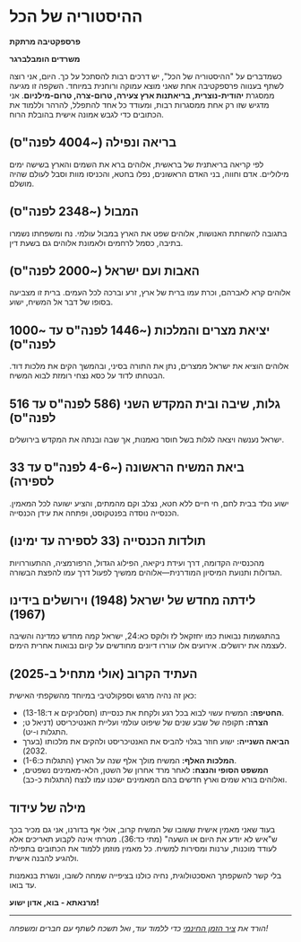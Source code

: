 # ההיסטוריה של הכל

**פרספקטיבה מרתקת**

**משרדים הומבלברגר**

כשמדברים על "ההיסטוריה של הכל", יש דרכים רבות להסתכל על כך. היום, אני רוצה לשתף בענווה פרספקטיבה אחת שאני מוצא עמוקה ורוחנית במיוחד. השקפה זו מגיעה ממסגרת **יהודית-נוצרית, בריאתנות ארץ צעירה, טרום-צרה, טרום-מילניום**. אני מדגיש שזו רק אחת ממסגרות רבות, ומעודד כל אחד להתפלל, להרהר וללמוד את הכתובים כדי לגבש אמונה אישית בהובלת הרוח.

## בריאה ונפילה (~4004 לפנה"ס)

לפי קריאה בריאתנית של בראשית, אלוהים ברא את השמים והארץ בשישה ימים מילוליים. אדם וחווה, בני האדם הראשונים, נפלו בחטא, והכניסו מוות וסבל לעולם שהיה מושלם.

## המבול (~2348 לפנה"ס)

בתגובה להשחתת האנושות, אלוהים שפט את הארץ במבול עולמי. נח ומשפחתו נשמרו בתיבה, כסמל לרחמים ולאמונת אלוהים גם בשעת דין.

## האבות ועם ישראל (~2000 לפנה"ס)

אלוהים קרא לאברהם, וכרת עמו ברית של ארץ, זרע וברכה לכל העמים. ברית זו מצביעה בסופו של דבר אל המשיח, ישוע.

## יציאת מצרים והמלכות (~1446 לפנה"ס עד ~1000 לפנה"ס)

אלוהים הוציא את ישראל ממצרים, נתן את התורה בסיני, ובהמשך הקים את מלכות דוד. הבטחתו לדוד על כסא נצחי רומזת לבוא המשיח.

## גלות, שיבה ובית המקדש השני (586 לפנה"ס עד 516 לפנה"ס)

ישראל נענשה ויצאה לגלות בשל חוסר נאמנות, אך שבה ובנתה את המקדש בירושלים.

## ביאת המשיח הראשונה (~4-6 לפנה"ס עד 33 לספירה)

ישוע נולד בבית לחם, חי חיים ללא חטא, נצלב וקם מהמתים, והציע ישועה לכל המאמין. הכנסייה נוסדה בפנטקוסט, ופתחה את עידן הכנסייה.

## תולדות הכנסייה (33 לספירה עד ימינו)

מהכנסייה הקדומה, דרך ועידת ניקיאה, הפילוג הגדול, הרפורמציה, ההתעוררויות הגדולות ותנועת המיסיון המודרנית—אלוהים ממשיך לפעול דרך עמו להפצת הבשורה.

## לידתה מחדש של ישראל (1948) וירושלים בידינו (1967)

בהתגשמות נבואות כמו יחזקאל לז ולוקס כא:24, ישראל קמה מחדש כמדינה והשיבה לעצמה את ירושלים. אירועים אלו עוררו דיונים מחודשים על קיום נבואות אחרית הימים.

## העתיד הקרוב (אולי מתחיל ב-2025)

כאן זה נהיה מרגש וספקולטיבי במיוחד מהשקפתי האישית:

* **החטיפה:** המשיח עשוי לבוא בכל רגע ולקחת את כנסייתו (תסלוניקים א ד:13-18).
* **הצרה:** תקופה של שבע שנים של שיפוט עולמי ועליית האנטיכריסט (דניאל ט; התגלות ו-יט).
* **הביאה השנייה:** ישוע חוזר בגלוי להביס את האנטיכריסט ולהקים את מלכותו (בערך 2032).
* **המלכות האלף:** המשיח מולך אלף שנה על הארץ (התגלות כ:1-6).
* **המשפט הסופי והנצח:** לאחר מרד אחרון של השטן, הלא-מאמינים נשפטים, ואלוהים בורא שמים וארץ חדשים בהם המאמינים ישכנו עמו לנצח (התגלות כ-כב).

## מילה של עידוד

בעוד שאני מאמין אישית ששובו של המשיח קרוב, אולי אף בדורנו, אני גם מכיר בכך ש"איש לא יודע את היום או השעה" (מתי כד:36). מטרתי אינה לקבוע תאריכים אלא לעודד מוכנות, ערנות ומסירות למשיח. כל מאמין מוזמן ללמוד את הכתובים בתפילה ולהגיע להבנה אישית.

בלי קשר להשקפתך האסכטולוגית, נחיה כולנו בציפייה שמחה לשובו, ונשרת בנאמנות עד בואו.

**מרנאתא - בוא, אדון ישוע!**

---

*הורד את [ציר הזמן החינמי](../../assets/The-History-of-Everything-Timeline.pdf) כדי ללמוד עוד, ואל תשכח לשתף עם חברים ומשפחה!* 